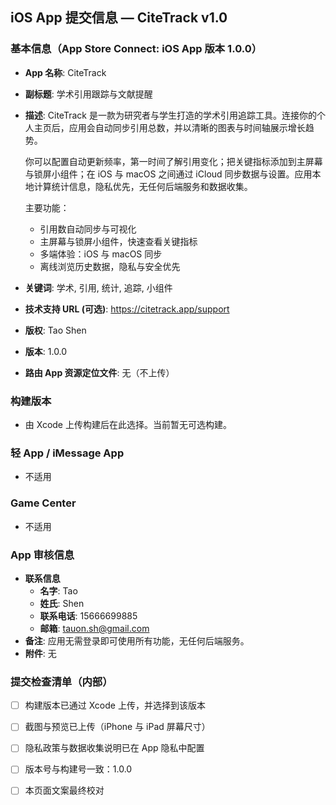## iOS App 提交信息 — CiteTrack v1.0

### 基本信息（App Store Connect: iOS App 版本 1.0.0）
- **App 名称**: CiteTrack
- **副标题**: 学术引用跟踪与文献提醒
- **描述**:
  CiteTrack 是一款为研究者与学生打造的学术引用追踪工具。连接你的个人主页后，应用会自动同步引用总数，并以清晰的图表与时间轴展示增长趋势。

  你可以配置自动更新频率，第一时间了解引用变化；把关键指标添加到主屏幕与锁屏小组件；在 iOS 与 macOS 之间通过 iCloud 同步数据与设置。应用本地计算统计信息，隐私优先，无任何后端服务和数据收集。

  主要功能：
  - 引用数自动同步与可视化
  - 主屏幕与锁屏小组件，快速查看关键指标
  - 多端体验：iOS 与 macOS 同步
  - 离线浏览历史数据，隐私与安全优先

- **关键词**: 学术, 引用, 统计, 追踪, 小组件
- **技术支持 URL (可选)**: https://citetrack.app/support
- **版权**: Tao Shen
- **版本**: 1.0.0
- **路由 App 资源定位文件**: 无（不上传）

### 构建版本
- 由 Xcode 上传构建后在此选择。当前暂无可选构建。

### 轻 App / iMessage App
- 不适用

### Game Center
- 不适用

### App 审核信息
- **联系信息**
  - **名字**: Tao
  - **姓氏**: Shen
  - **联系电话**: 15666699885
  - **邮箱**: tauon.sh@gmail.com
- **备注**: 应用无需登录即可使用所有功能，无任何后端服务。
- **附件**: 无

### 提交检查清单（内部）
- [ ] 构建版本已通过 Xcode 上传，并选择到该版本
- [ ] 截图与预览已上传（iPhone 与 iPad 屏幕尺寸）
- [ ] 隐私政策与数据收集说明已在 App 隐私中配置
- [ ] 版本号与构建号一致：1.0.0
- [ ] 本页面文案最终校对


